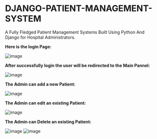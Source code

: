 # DJANGO-PATIENT-MANAGEMENT-SYSTEM
A Fully Fledged Patient Management Systems Built Using Python And Django for Hospital Administrators.

**Here is the login Page:**

![image](https://user-images.githubusercontent.com/75914302/159111536-449bf9a3-d402-479e-804c-b5b943555f0c.png)

**After successfully login the user will be redirected to the Main Pannel:**

![image](https://user-images.githubusercontent.com/75914302/159111558-6097d5dd-d4cb-4f61-83d6-1b3f2fe9dbcd.png)

**The Admin can add a new Patient:**

![image](https://user-images.githubusercontent.com/75914302/159111591-712fb853-a876-453c-9a74-093be369187e.png)

**The Admin can edit an existing Patient:**

![image](https://user-images.githubusercontent.com/75914302/159111609-b4f2bf99-631b-4375-a569-d8fe64764056.png)

**The Admin can Delete an existing Patient:**

![image](https://user-images.githubusercontent.com/75914302/159111625-92debb47-e183-4ddf-9c27-69a90744c96e.png)
![image](https://user-images.githubusercontent.com/75914302/159111631-6a97a188-5e25-4dfc-aaed-38ed301acd46.png)
